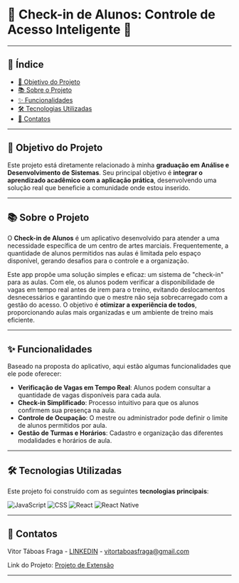 # 🥋 Check-in de Alunos: Controle de Acesso Inteligente 🚀

---

## 📖 Índice
- [🎯 Objetivo do Projeto](#objetivo-do-projeto)
- [📚 Sobre o Projeto](#sobre-o-projeto)
- [✨ Funcionalidades](#funcionalidades)
- [🛠️ Tecnologias Utilizadas](#tecnologias-utilizadas)
- [🪪 Contatos](#contatos)
---

## 🎯 Objetivo do Projeto
Este projeto está diretamente relacionado à minha **graduação em Análise e Desenvolvimento de Sistemas**. Seu principal objetivo é **integrar o aprendizado acadêmico com a aplicação prática**, desenvolvendo uma solução real que beneficie a comunidade onde estou inserido.

---

## 📚 Sobre o Projeto

O **Check-in de Alunos** é um aplicativo desenvolvido para atender a uma necessidade específica de um centro de artes marciais. Frequentemente, a quantidade de alunos permitidos nas aulas é limitada pelo espaço disponível, gerando desafios para o controle e a organização.

Este app propõe uma solução simples e eficaz: um sistema de "check-in" para as aulas. Com ele, os alunos podem verificar a disponibilidade de vagas em tempo real antes de irem para o treino, evitando deslocamentos desnecessários e garantindo que o mestre não seja sobrecarregado com a gestão do acesso. O objetivo é **otimizar a experiência de todos**, proporcionando aulas mais organizadas e um ambiente de treino mais eficiente.

---

## ✨ Funcionalidades

Baseado na proposta do aplicativo, aqui estão algumas funcionalidades que ele pode oferecer:

* **Verificação de Vagas em Tempo Real**: Alunos podem consultar a quantidade de vagas disponíveis para cada aula.
* **Check-in Simplificado**: Processo intuitivo para que os alunos confirmem sua presença na aula.
* **Controle de Ocupação**: O mestre ou administrador pode definir o limite de alunos permitidos por aula.
* **Gestão de Turmas e Horários**: Cadastro e organização das diferentes modalidades e horários de aula.

---

## 🛠️ Tecnologias Utilizadas

Este projeto foi construído com as seguintes **tecnologias principais**:

![JavaScript](https://img.shields.io/badge/JavaScript-F7DF1E?style=for-the-badge&logo=javascript&logoColor=black)
![CSS](https://img.shields.io/badge/CSS3-1572B6?style=for-the-badge&logo=css3&logoColor=white)
![React](https://img.shields.io/badge/React-61DAFB?style=for-the-badge&logo=react&logoColor=black)
![React Native](https://img.shields.io/badge/React_Native-61DAFB?style=for-the-badge&logo=react-native&logoColor=black)

---

## 🪪 Contatos

Vitor Táboas Fraga - [LINKEDIN](https://www.linkedin.com/in/vitor-táboas-fraga-002651212) - vitortaboasfraga@gmail.com

Link do Projeto: [Projeto de Extensão](https://github.com/VitorTFraga/Projeto-De-Extensao)

---
